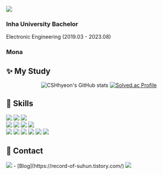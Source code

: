 <img src="https://capsule-render.vercel.app/api?type=waving&color=gradient&height=250&section=header&text=SooHyeon's_Github&fontSize=70&animation=fadeIn&fontAlignY=55" />

<h3>Inha University Bachelor</h3>
<p>Electronic Engineering (2019.03 - 2023.08)</p>

<h3>Mona </h3>

## ✨ My Study
<p align="center">
  <img src="https://github-readme-stats.vercel.app/api?username=CSHhyeon&show_icons=true&theme=radical" alt="CSHhyeon's GitHub stats"/>
  <a href="https://solved.ac/suhun0821/">
    <img src="http://mazassumnida.wtf/api/v2/generate_badge?boj=suhun0821" alt="Solved.ac Profile"/>
  </a>
</p>


## 💪 Skills
 <div>
    <img src="https://img.shields.io/badge/java-007396?style=for-the-badge&logo=java&logoColor=white"> 
    <img src="https://img.shields.io/badge/spring-6DB33F?style=for-the-badge&logo=spring&logoColor=white">
    <img src="https://img.shields.io/badge/springboot-6DB33F?style=for-the-badge&logo=springboot&logoColor=white">
 <br/>
    <img src="https://img.shields.io/badge/mysql-4479A1?style=for-the-badge&logo=mysql&logoColor=white">
    <img src="https://img.shields.io/badge/mybatis-000000?style=for-the-badge">
    <img src="https://img.shields.io/badge/apache tomcat-F8DC75?style=for-the-badge&logo=apachetomcat&logoColor=white">
    <img src="https://img.shields.io/badge/NCP-03C75A?style=for-the-badge&logo=naver&logoColor=white">
 <br/>
    <img src="https://img.shields.io/badge/html5-E34F26?style=for-the-badge&logo=html5&logoColor=white">
    <img src="https://img.shields.io/badge/css-1572B6?style=for-the-badge&logo=css3&logoColor=white"> 
    <img src="https://img.shields.io/badge/javascript-F7DF1E?style=for-the-badge&logo=javascript&logoColor=white">  
    <img src="https://img.shields.io/badge/jquery-0769AD?style=for-the-badge&logo=jquery&logoColor=white">
    <img src="https://img.shields.io/badge/ajax-0769AD?style=for-the-badge">
    <img src="https://img.shields.io/badge/bootstrap-7952B3?style=for-the-badge&logo=bootstrap&logoColor=white">
  </div>

## 💌 Contact
 <img src="https://img.shields.io/badge/c%23-%23239120.svg?style=for-the-badge&logo=c-sharp&logoColor=white"/>
- [Blog](https://record-of-suhun.tistory.com/)

<img src="https://capsule-render.vercel.app/api?type=waving&color=gradient&height=300&section=footer"/>

<!--
**CSHhyeon/CSHhyeon** is a ✨ _special_ ✨ repository because its `README.md` (this file) appears on your GitHub profile.

Here are some ideas to get you started:

- 🔭 I’m currently working on ...
- 🌱 I’m currently learning ...
- 👯 I’m looking to collaborate on ...
- 🤔 I’m looking for help with ...
- 💬 Ask me about ...
- 📫 How to reach me: ...
- 😄 Pronouns: ...
- ⚡ Fun fact: ...
-->
